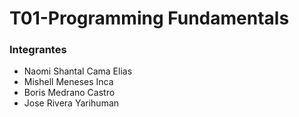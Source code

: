 <h1>T01-Programming Fundamentals</h1>

### Integrantes
- Naomi Shantal Cama Elias
- Mishell Meneses Inca
- Boris Medrano Castro
- Jose Rivera Yarihuman

